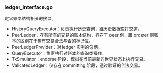 ### ledger_interface.go

定义账本结构相关的接口。


* HistoryQueryExecutor：负责执行历史查询，跟历史数据库打交道。
* PeerLedger：存有所有的交易的账本结构，存在于 peer 侧。跟 orderer 侧账本的区别在于带有交易合法与否的标记位。
* PeerLedgerProvider：对 ledger 实例的句柄。
* QueryExecutor：负责执行对账本的查询类操作。
* TxSimulator：endorse 阶段，模拟在当前最新的世界状态上执行交易。
* ValidatedLedger：仅存在 committing 阶段，通过验证的合法交易。
